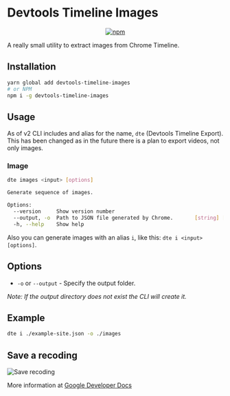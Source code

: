 # Devtools Timeline Images

<p align="center">
    <a href="https://www.npmjs.com/package/devtools-timeline-images"><img alt="npm" src="https://img.shields.io/npm/v/devtools-timeline-images.svg?style=for-the-badge"></a>
</p>

A really small utility to extract images from Chrome Timeline.

## Installation

```bash
yarn global add devtools-timeline-images
# or NPM
npm i -g devtools-timeline-images
```

## Usage

As of v2 CLI includes and alias for the name, `dte` (Devtools Timeline Export). This has been changed as in the future
there is a plan to export videos, not only images.

### Image

```bash
dte images <input> [options]

Generate sequence of images.

Options:
  --version     Show version number                                    [boolean]
  --output, -o  Path to JSON file generated by Chrome.       [string] [required]
  -h, --help    Show help                                              [boolean]
```

Also you can generate images with an alias `i`, like this: `dte i <input> [options]`.

## Options
- `-o` or `--output` - Specify the output folder.

*Note: If the output directory does not exist the CLI will create it.*

## Example

```bash
dte i ./example-site.json -o ./images
```

## Save a recoding

![Save recoding](https://developers.google.com/web/tools/chrome-devtools/evaluate-performance/imgs/save-profile.png)

More information at [Google Developer Docs](https://developers.google.com/web/tools/chrome-devtools/evaluate-performance/reference#save)
